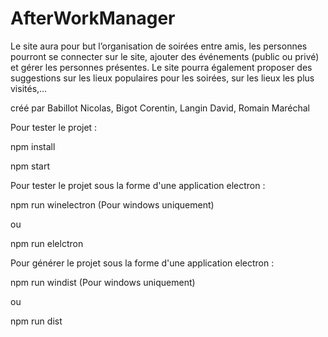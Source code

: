 # AfterWorkManager
Le site aura pour but l’organisation de soirées entre amis, les personnes pourront se connecter sur le site, ajouter des événements (public ou privé) et gérer les personnes présentes. Le site pourra également proposer des suggestions sur les lieux populaires pour les soirées, sur les lieux les plus visités,…

créé par Babillot Nicolas, Bigot Corentin, Langin David, Romain Maréchal

Pour tester le projet :

npm install

npm start

Pour tester le projet sous la forme d'une application electron : 
 
npm run winelectron (Pour windows uniquement)

ou

npm run elelctron

Pour générer le projet sous la forme d'une application electron : 

npm run windist (Pour windows uniquement)

ou

npm run dist

